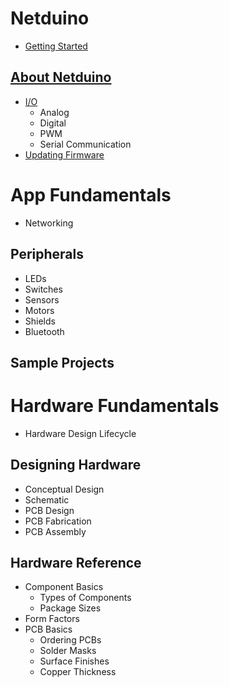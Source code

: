 # Netduino
 * [Getting Started](Legacy_Netduino/Getting_Started)

## [About Netduino](Legacy_Netduino/About)
  * [I/O](Legacy_Netduino/About/Input_Output)
    * Analog
    * Digital
    * PWM
    * Serial Communication
  * [Updating Firmware](Legacy_Netduino/About/Updating_Firmware)

# App Fundamentals
  * Networking

## Peripherals
 * LEDs
 * Switches
 * Sensors
 * Motors
 * Shields
 * Bluetooth

## Sample Projects

# Hardware Fundamentals
 * Hardware Design Lifecycle

## Designing Hardware

 * Conceptual Design
 * Schematic
 * PCB Design
 * PCB Fabrication
 * PCB Assembly

## Hardware Reference

 * Component Basics
   * Types of Components
   * Package Sizes
 * Form Factors
 * PCB Basics
   * Ordering PCBs
   * Solder Masks
   * Surface Finishes
   * Copper Thickness

 
